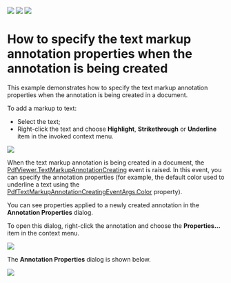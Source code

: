 <!-- default badges list -->
![](https://img.shields.io/endpoint?url=https://codecentral.devexpress.com/api/v1/VersionRange/137216990/20.2.2%2B)
[![](https://img.shields.io/badge/Open_in_DevExpress_Support_Center-FF7200?style=flat-square&logo=DevExpress&logoColor=white)](https://supportcenter.devexpress.com/ticket/details/T830574)
[![](https://img.shields.io/badge/📖_How_to_use_DevExpress_Examples-e9f6fc?style=flat-square)](https://docs.devexpress.com/GeneralInformation/403183)
<!-- default badges end -->
#  How to specify the text markup annotation properties when the annotation is being created


<p>This example demonstrates how to specify the text markup annotation properties when the annotation is being created in a document.</p>
<p>To add a markup to text:</p>

* Select the text; 
* Right-click the text and choose <strong>Highlight</strong>, <strong>Strikethrough</strong> or <strong>Underline</strong> item in the invoked context menu. 

![](https://github.com/DevExpress-Examples/how-to-specify-text-markup-annotation-properties-when-the-annotation-is-being-created/blob/18.1.3%2B/Media/MarkupContextMenu.png)

<p>When the text markup annotation is being created in a document, the <a href="https://documentation.devexpress.com/WindowsForms/DevExpress.XtraPdfViewer.PdfViewer.TextMarkupAnnotationCreating.event">PdfViewer.TextMarkupAnnotationCreating</a> event is raised. In this event, you can specify the annotation properties (for example, the default color used to underline a text using the <a href="https://documentation.devexpress.com/WindowsForms/DevExpress.XtraPdfViewer.PdfTextMarkupAnnotationCreatingEventArgs.Color.property">PdfTextMarkupAnnotationCreatingEventArgs.Color</a> property).</p> 

<p>You can see properties applied to a newly created annotation in the <strong>Annotation Properties</strong> dialog.</p>

<p>To open this dialog, right-click the annotation and choose the <strong>Properties…</strong> item in the context menu.</p> 

![](https://github.com/DevExpress-Examples/how-to-specify-text-markup-annotation-properties-when-the-annotation-is-being-created/blob/18.1.3%2B/Media/InvokeAnnotationProperties.png)

<p>The <strong>Annotation Properties</strong> dialog is shown below.</p>

![](https://github.com/DevExpress-Examples/how-to-specify-text-markup-annotation-properties-when-the-annotation-is-being-created/blob/18.1.3%2B/Media/AnnotationPropertiesShowResult.png)

<br/>
